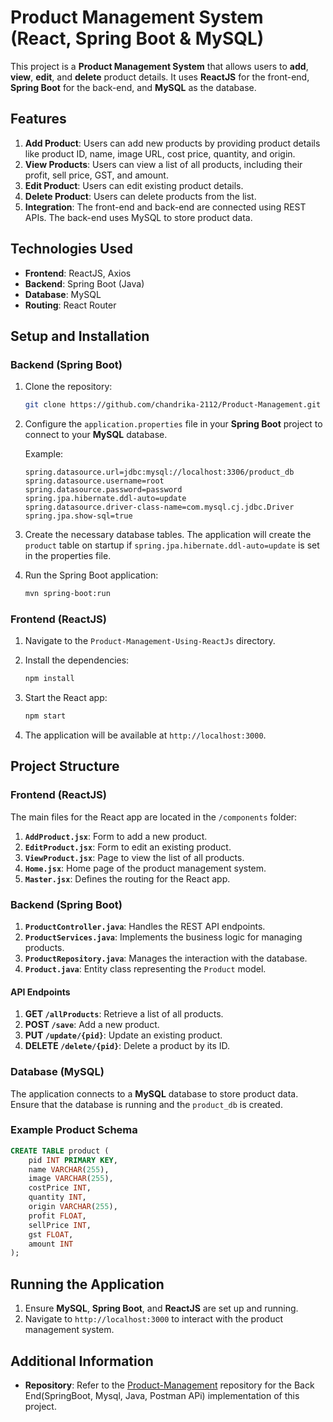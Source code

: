 # Product Management System (React, Spring Boot & MySQL)

This project is a **Product Management System** that allows users to **add**, **view**, **edit**, and **delete** product details. It uses **ReactJS** for the front-end, **Spring Boot** for the back-end, and **MySQL** as the database.

## Features

1. **Add Product**: Users can add new products by providing product details like product ID, name, image URL, cost price, quantity, and origin.
2. **View Products**: Users can view a list of all products, including their profit, sell price, GST, and amount.
3. **Edit Product**: Users can edit existing product details.
4. **Delete Product**: Users can delete products from the list.
5. **Integration**: The front-end and back-end are connected using REST APIs. The back-end uses MySQL to store product data.

## Technologies Used

- **Frontend**: ReactJS, Axios
- **Backend**: Spring Boot (Java)
- **Database**: MySQL
- **Routing**: React Router

## Setup and Installation

### Backend (Spring Boot)

1. Clone the repository:
   ```bash
   git clone https://github.com/chandrika-2112/Product-Management.git
   ```

2. Configure the `application.properties` file in your **Spring Boot** project to connect to your **MySQL** database.

   Example:
   ```properties
   spring.datasource.url=jdbc:mysql://localhost:3306/product_db
   spring.datasource.username=root
   spring.datasource.password=password
   spring.jpa.hibernate.ddl-auto=update
   spring.datasource.driver-class-name=com.mysql.cj.jdbc.Driver
   spring.jpa.show-sql=true
   ```

3. Create the necessary database tables. The application will create the `product` table on startup if `spring.jpa.hibernate.ddl-auto=update` is set in the properties file.

4. Run the Spring Boot application:
   ```bash
   mvn spring-boot:run
   ```

### Frontend (ReactJS)

1. Navigate to the `Product-Management-Using-ReactJs` directory.

2. Install the dependencies:
   ```bash
   npm install
   ```

3. Start the React app:
   ```bash
   npm start
   ```

4. The application will be available at `http://localhost:3000`.

## Project Structure

### Frontend (ReactJS)

The main files for the React app are located in the `/components` folder:

1. **`AddProduct.jsx`**: Form to add a new product.
2. **`EditProduct.jsx`**: Form to edit an existing product.
3. **`ViewProduct.jsx`**: Page to view the list of all products.
4. **`Home.jsx`**: Home page of the product management system.
5. **`Master.jsx`**: Defines the routing for the React app.

### Backend (Spring Boot)

1. **`ProductController.java`**: Handles the REST API endpoints.
2. **`ProductServices.java`**: Implements the business logic for managing products.
3. **`ProductRepository.java`**: Manages the interaction with the database.
4. **`Product.java`**: Entity class representing the `Product` model.

#### API Endpoints

1. **GET `/allProducts`**: Retrieve a list of all products.
2. **POST `/save`**: Add a new product.
3. **PUT `/update/{pid}`**: Update an existing product.
4. **DELETE `/delete/{pid}`**: Delete a product by its ID.

### Database (MySQL)

The application connects to a **MySQL** database to store product data. Ensure that the database is running and the `product_db` is created.

### Example Product Schema

```sql
CREATE TABLE product (
    pid INT PRIMARY KEY,
    name VARCHAR(255),
    image VARCHAR(255),
    costPrice INT,
    quantity INT,
    origin VARCHAR(255),
    profit FLOAT,
    sellPrice INT,
    gst FLOAT,
    amount INT
);
```

## Running the Application

1. Ensure **MySQL**, **Spring Boot**, and **ReactJS** are set up and running.
2. Navigate to `http://localhost:3000` to interact with the product management system.

## Additional Information

- **Repository**: Refer to the [Product-Management](https://github.com/chandrika-2112/Product-Management) repository for the Back End(SpringBoot, Mysql, Java, Postman APi) implementation of this project.

